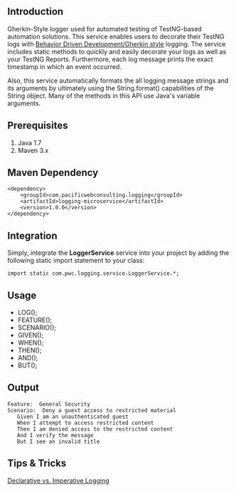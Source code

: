 ## Introduction

Gherkin-Style logger used for automated testing of TestNG-based automation solutions.  This service enables users to 
decorate their TestNG logs with [Behavior Driven Development/Gherkin style](https://code.google.com/p/spectacular/wiki/WritingBDDTests) 
logging.  The service includes static methods to quickly and easily decorate your logs as well as your TestNG Reports.  Furthermore, 
each log message prints the exact timestamp in which an event occurred. 
   
Also, this service automatically formats the all logging message strings and its arguments by ultimately using the String.format() 
capabilities of the String object.  Many of the methods in this API use Java's variable arguments. 

## Prerequisites

1. Java 1.7
2. Maven 3.x

## Maven Dependency

```
<dependency>
    <groupId>com.pacificwebconsulting.logging</groupId>
    <artifactId>logging-microservice</artifactId>
    <version>1.0.0</version>
</dependency>
```

## Integration

Simply, integrate the **LoggerService** service into your project by adding the following static import statement to your class:

```
import static com.pwc.logging.service.LoggerService.*;
```

## Usage
* LOG();
* FEATURE();
* SCENARIO();
* GIVEN();
* WHEN();
* THEN();
* AND();
* BUT();

## Output

```
Feature:  General Security
Scenario:  Deny a guest access to restricted material
   Given I am an unauthenticated guest
   When I attempt to access restricted content
   Then I am denied access to the restricted content
   And I verify the message
   But I see an invalid title
```


## Tips & Tricks
[Declarative vs. Imperative Logging](http://itsadeliverything.com/declarative-vs-imperative-gherkin-scenarios-for-cucumber)
